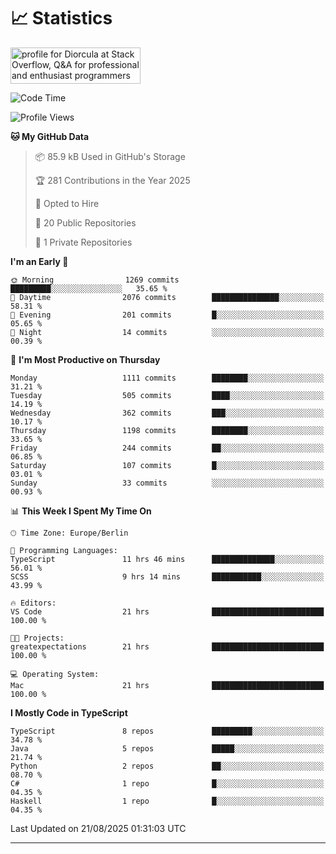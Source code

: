 # 📈 Statistics
 <a href="https://stackoverflow.com/users/10433530/diorcula"><img src="https://stackoverflow.com/users/flair/10433530.png" width="208" height="58" alt="profile for Diorcula at Stack Overflow, Q&amp;A for professional and enthusiast programmers" title="profile for Diorcula at Stack Overflow, Q&amp;A for professional and enthusiast programmers"></a>
 
<!--START_SECTION:waka-->
![Code Time](http://img.shields.io/badge/Code%20Time-570%20hrs%2037%20mins-blue)

![Profile Views](http://img.shields.io/badge/Profile%20Views-2-blue)

**🐱 My GitHub Data** 

> 📦 85.9 kB Used in GitHub's Storage 
 > 
> 🏆 281 Contributions in the Year 2025
 > 
> 💼 Opted to Hire
 > 
> 📜 20 Public Repositories 
 > 
> 🔑 1 Private Repositories 
 > 
**I'm an Early 🐤** 

```text
🌞 Morning                1269 commits        █████████░░░░░░░░░░░░░░░░   35.65 % 
🌆 Daytime                2076 commits        ███████████████░░░░░░░░░░   58.31 % 
🌃 Evening                201 commits         █░░░░░░░░░░░░░░░░░░░░░░░░   05.65 % 
🌙 Night                  14 commits          ░░░░░░░░░░░░░░░░░░░░░░░░░   00.39 % 
```
📅 **I'm Most Productive on Thursday** 

```text
Monday                   1111 commits        ████████░░░░░░░░░░░░░░░░░   31.21 % 
Tuesday                  505 commits         ████░░░░░░░░░░░░░░░░░░░░░   14.19 % 
Wednesday                362 commits         ███░░░░░░░░░░░░░░░░░░░░░░   10.17 % 
Thursday                 1198 commits        ████████░░░░░░░░░░░░░░░░░   33.65 % 
Friday                   244 commits         ██░░░░░░░░░░░░░░░░░░░░░░░   06.85 % 
Saturday                 107 commits         █░░░░░░░░░░░░░░░░░░░░░░░░   03.01 % 
Sunday                   33 commits          ░░░░░░░░░░░░░░░░░░░░░░░░░   00.93 % 
```


📊 **This Week I Spent My Time On** 

```text
🕑︎ Time Zone: Europe/Berlin

💬 Programming Languages: 
TypeScript               11 hrs 46 mins      ██████████████░░░░░░░░░░░   56.01 % 
SCSS                     9 hrs 14 mins       ███████████░░░░░░░░░░░░░░   43.99 % 

🔥 Editors: 
VS Code                  21 hrs              █████████████████████████   100.00 % 

🐱‍💻 Projects: 
greatexpectations        21 hrs              █████████████████████████   100.00 % 

💻 Operating System: 
Mac                      21 hrs              █████████████████████████   100.00 % 
```

**I Mostly Code in TypeScript** 

```text
TypeScript               8 repos             █████████░░░░░░░░░░░░░░░░   34.78 % 
Java                     5 repos             █████░░░░░░░░░░░░░░░░░░░░   21.74 % 
Python                   2 repos             ██░░░░░░░░░░░░░░░░░░░░░░░   08.70 % 
C#                       1 repo              █░░░░░░░░░░░░░░░░░░░░░░░░   04.35 % 
Haskell                  1 repo              █░░░░░░░░░░░░░░░░░░░░░░░░   04.35 % 
```




 Last Updated on 21/08/2025 01:31:03 UTC
<!--END_SECTION:waka-->
 
---

